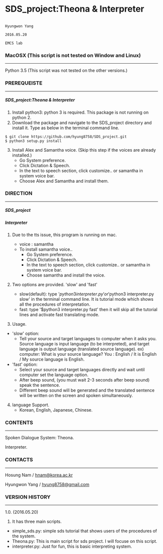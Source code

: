 # SDS_project:Theona & Interpreter
                                                                         Hyungwon Yang
                                                                            2016.05.20
                                                                              EMCS lab    

### MacOSX (This script is not tested on Window and Linux)
----------------------------------------------------------------

Python 3.5
(This script was not tested on the other versions.)


### PREREQUEISTE
------------
##### SDS_project:Theona & Interpreter

1. Install python3: python 3 is required. This package is not running on python 2.
2. Download the package and navigate to the SDS_project directory and install it.
   Type as below in the terminal command line.
~~~
$ git clone https://github.com/hyung8758/SDS_project.git
$ python3 setup.py install
~~~
3. Install Alex and Samantha voice. (Skip this step if the voices are already installed.)
   - Go System preference.
   - Click Dictation & Speech.
   - In the text to speech section, click customize.. or samantha in system voice bar.
   - Choose Alex and Samantha and install them.


### DIRECTION
---
##### SDS_project


##### Interpreter
1. Due to the tts issue, this program is running on mac.
    - voice : samantha
    - To install samantha voice..
        - Go System preference.
        - Click Dictation & Speech.
        - In the text to speech section, click customize.. or samantha in system voice bar.
        - Choose samantha and install the voice.

2. Two options are provided. 'slow' and 'fast'
    - slow(default): type '$python3 interpreter.py' or '$python3 interpreter.py slow'
                   in the terminal command line. It is tutorial mode which shows
                   all the procedures of interpretation.
    - fast: type '$python3 interpreter.py fast' then it will skip all the tutorial lines
          and activate fast translating mode.

3. Usage.
- 'slow' option: 
    - Tell your source and target languages to computer when it asks you. 
      Source language is input language (to be interpreted), and target
      language is output language (translated source language).
      ex) computer: What is your source language?
          You : English / It is English / My source language is English.
- 'fast' option:
    - Select your source and target languages directly and wait until computer
      set the language option. 
    - After beep sound, (you must wait 2-3 seconds after beep sound) speak 
      the sentence. 
    - Different beep sound will be generated and the translated sentence will
      be written on the screen and spoken simultaneously.
       
4. language Support.
    - Korean, English, Japanese, Chinese.

### CONTENTS
--------
Spoken Dialogue System: Theona.


Interpreter.


### CONTACTS
---

Hosung Nam / hnam@korea.ac.kr

Hyungwon Yang / hyung8758@gmail.com


### VERSION HISTORY
---
1.0. (2016.05.20)
1. It has three main scripts.
- simple_sds.py: simple sds tutorial that shows users of the procedures of the system.
- Theona.py: This is main script for sds project. I will focuse on this script.
- interpreter.py: Just for fun, this is basic interpreting system.


